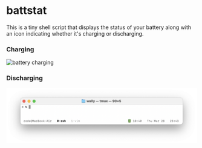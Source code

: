 # battstat

This is a tiny shell script that displays the status of your battery along with an icon indicating whether it's charging or discharging.

### Charging
![battery charging](https://github.com/imwally/battstat/raw/master/img/charging.png)

### Discharging
![battery discharging](https://github.com/imwally/battstat/raw/master/img/discharging.png)
